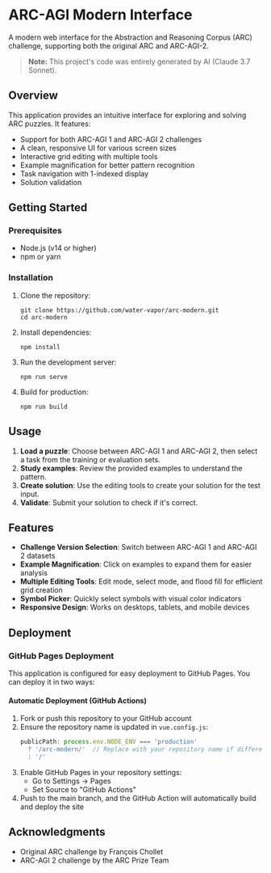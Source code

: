 # ARC-AGI Modern Interface

A modern web interface for the Abstraction and Reasoning Corpus (ARC) challenge, supporting both the original ARC and ARC-AGI-2.

> **Note:** This project's code was entirely generated by AI (Claude 3.7 Sonnet).

## Overview

This application provides an intuitive interface for exploring and solving ARC puzzles. It features:

- Support for both ARC-AGI 1 and ARC-AGI 2 challenges
- A clean, responsive UI for various screen sizes
- Interactive grid editing with multiple tools
- Example magnification for better pattern recognition
- Task navigation with 1-indexed display
- Solution validation

## Getting Started

### Prerequisites

- Node.js (v14 or higher)
- npm or yarn

### Installation

1. Clone the repository:
   ```
   git clone https://github.com/water-vapor/arc-modern.git
   cd arc-modern
   ```

2. Install dependencies:
   ```
   npm install
   ```

3. Run the development server:
   ```
   npm run serve
   ```

4. Build for production:
   ```
   npm run build
   ```

## Usage

1. **Load a puzzle**: Choose between ARC-AGI 1 and ARC-AGI 2, then select a task from the training or evaluation sets.
2. **Study examples**: Review the provided examples to understand the pattern.
3. **Create solution**: Use the editing tools to create your solution for the test input.
4. **Validate**: Submit your solution to check if it's correct.

## Features

- **Challenge Version Selection**: Switch between ARC-AGI 1 and ARC-AGI 2 datasets
- **Example Magnification**: Click on examples to expand them for easier analysis
- **Multiple Editing Tools**: Edit mode, select mode, and flood fill for efficient grid creation
- **Symbol Picker**: Quickly select symbols with visual color indicators
- **Responsive Design**: Works on desktops, tablets, and mobile devices

## Deployment

### GitHub Pages Deployment

This application is configured for easy deployment to GitHub Pages. You can deploy it in two ways:

#### Automatic Deployment (GitHub Actions)

1. Fork or push this repository to your GitHub account
2. Ensure the repository name is updated in `vue.config.js`:
   ```js
   publicPath: process.env.NODE_ENV === 'production'
     ? '/arc-modern/'  // Replace with your repository name if different
     : '/'
   ```
3. Enable GitHub Pages in your repository settings:
   - Go to Settings → Pages
   - Set Source to "GitHub Actions"
4. Push to the main branch, and the GitHub Action will automatically build and deploy the site

## Acknowledgments

- Original ARC challenge by François Chollet
- ARC-AGI 2 challenge by the ARC Prize Team 